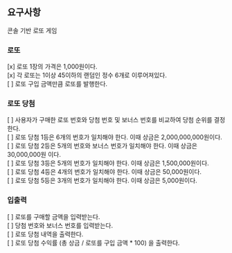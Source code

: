 ## 요구사항

콘솔 기반 로또 게임

### 로또

[x] 로또 1장의 가격은 1,000원이다. \
[x] 각 로또는 1이상 45이하의 랜덤인 정수 6개로 이루어져있다.\
[ ] 로또 구입 금액만큼 로또를 발행한다.

### 로또 당첨

[ ] 사용자가 구매한 로또 번호와 당첨 번호 및 보너스 번호를 비교하여 당첨 순위를 결정한다.\
[ ] 로또 당첨 1등은 6개의 번호가 일치해야 한다. 이때 상금은 2,000,000,000원이다.\
[ ] 로또 당첨 2등은 5개의 번호와 보너스 번호가 일치해야 한다. 이때 상금은 30,000,000원 이다.\
[ ] 로또 당첨 3등은 5개의 번호가 일치해야 한다. 이때 상금은 1,500,000원이다.\
[ ] 로또 당첨 4등은 4개의 번호가 일치해야 한다. 이때 상금은 50,000원이다.\
[ ] 로또 당첨 5등은 3개의 번호가 일치해야 한다. 이때 상금은 5,000원이다.

### 입출력

[ ] 로또를 구매할 금액을 입력받는다.\
[ ] 당첨 번호와 보너스 번호를 입력받는다.\
[ ] 로또 당첨 내역을 출력한다.\
[ ] 로또 당첨 수익률 (총 상금 / 로또를 구입 금액 \* 100) 을 출력한다.

